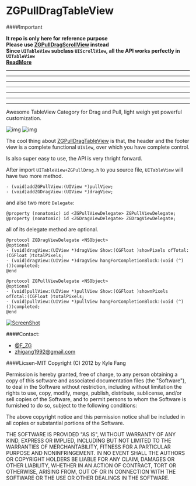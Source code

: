 ZGPullDragTableView
===================


####Important

**It repo is only here for reference purpose**    
**Please use [ZGPullDragScrollView](https://github.com/zhigang1992/ZGPullDragScrollView) instead**    
**Since `UITableView` subclass `UIScrollView`, all the API works perfectly in `UITableView`**    
**[ReadMore](https://github.com/zhigang1992/ZGPullDragTableView/issues/1)**    

--------------------
--------------------
--------------------
--------------------
--------------------
--------------------
--------------------



Awesome TableView Category for Drag and Pull, light weigh yet powerful customization.

![img](https://raw.github.com/zhigang1992/ZGPullDragTableView/master/ScreenShots/Screen%20Shot%202013-02-26%20at%203.23.23%20PM.png)
![img](https://raw.github.com/zhigang1992/ZGPullDragTableView/master/ScreenShots/Screen%20Shot%202013-02-26%20at%203.23.44%20PM.png)


The cool thing about [ZGPullDragTableView][] is that, the header and the footer view is a complete functional `UIView`,
over which you have complete control.

Is also super easy to use, the API is very thright forward.    


After import `UITableView+ZGPullDrag.h` to you source file, `UITableView` will have two more method.

```
- (void)addZGPullView:(UIView *)pullView;
- (void)addZGDragView:(UIView *)dragView;
```

and also two more `Delegate`:

```
@property (nonatomic) id <ZGPullViewDelegate> ZGPullViewDelegate;
@property (nonatomic) id <ZGDragViewDelegate> ZGDragViewDelegate;
```

all of its delegate method are optional.

```
@protocol ZGDragViewDelegate <NSObject>
@optional
- (void)dragView:(UIView *)dragView Show:(CGFloat )showPixels ofTotal:(CGFloat )totalPixels;
- (void)dragView:(UIView *)dragView hangForCompletionBlock:(void (^)())completed;
@end

@protocol ZGPullViewDelegate <NSObject>
@optional
- (void)pullView:(UIView *)pullView Show:(CGFloat )shownPixels ofTotal:(CGFloat )totalPixels;
- (void)pullView:(UIView *)pullView hangForCompletionBlock:(void (^)())completed;
@end
```

[![ScreenShot](https://raw.github.com/zhigang1992/ZGPullDragTableView/master/ScreenShots/Screen%20Shot%202013-02-26%20at%203.30.47%20PM.png)](http://youtu.be/1LU7k563Cmo)


[ZGPullDragTableView]: https://github.com/zhigang1992/ZGPullDragTableView


####Contact:
  * [@F_ZG](http://twitter.com/F_ZG)
  * zhigang1992@gmail.com


####Licsen-MIT
Copyright (C) 2012 by Kyle Fang

Permission is hereby granted, free of charge, to any person obtaining a copy
of this software and associated documentation files (the "Software"), to deal
in the Software without restriction, including without limitation the rights
to use, copy, modify, merge, publish, distribute, sublicense, and/or sell
copies of the Software, and to permit persons to whom the Software is
furnished to do so, subject to the following conditions:

The above copyright notice and this permission notice shall be included in
all copies or substantial portions of the Software.

THE SOFTWARE IS PROVIDED "AS IS", WITHOUT WARRANTY OF ANY KIND, EXPRESS OR
IMPLIED, INCLUDING BUT NOT LIMITED TO THE WARRANTIES OF MERCHANTABILITY,
FITNESS FOR A PARTICULAR PURPOSE AND NONINFRINGEMENT. IN NO EVENT SHALL THE
AUTHORS OR COPYRIGHT HOLDERS BE LIABLE FOR ANY CLAIM, DAMAGES OR OTHER
LIABILITY, WHETHER IN AN ACTION OF CONTRACT, TORT OR OTHERWISE, ARISING FROM,
OUT OF OR IN CONNECTION WITH THE SOFTWARE OR THE USE OR OTHER DEALINGS IN
THE SOFTWARE.
